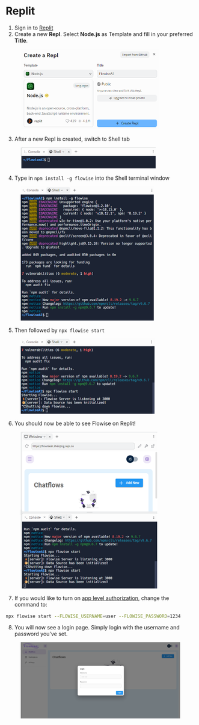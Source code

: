 # Replit

1. Sign in to [Replit](https://replit.com/\~)
2. Create a new **Repl**. Select **Node.js** as Template and fill in your preferred **Title**.

<figure><img src="../.gitbook/assets/image (18).png" alt="" width="368"><figcaption></figcaption></figure>

3. After a new Repl is created, switch to Shell tab

<figure><img src="../.gitbook/assets/image (13).png" alt="" width="359"><figcaption></figcaption></figure>

4. Type in `npm install -g flowise` into the Shell terminal window

<figure><img src="../.gitbook/assets/image (3).png" alt="" width="354"><figcaption></figcaption></figure>

5. Then followed by `npx flowise start`

<figure><img src="../.gitbook/assets/image (17).png" alt="" width="356"><figcaption></figcaption></figure>

6. You should now be able to see Flowise on Replit!

<figure><img src="../.gitbook/assets/image (15).png" alt="" width="363"><figcaption></figcaption></figure>

7. If you would like to turn on [app level authorization](../authorization/setting-username-and-password.md), change the command to:

```bash
npx flowise start --FLOWISE_USERNAME=user --FLOWISE_PASSWORD=1234
```

8. You will now see a login page. Simply login with the username and password you've set.

<figure><img src="../.gitbook/assets/image (12).png" alt=""><figcaption></figcaption></figure>
